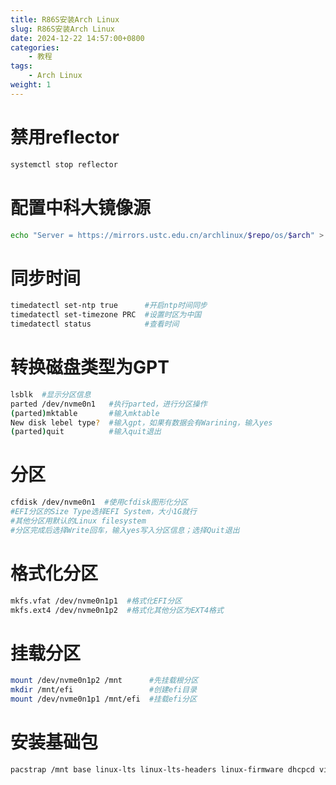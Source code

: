 ```yaml
---
title: R86S安装Arch Linux
slug: R86S安装Arch Linux
date: 2024-12-22 14:57:00+0800
categories:
    - 教程
tags:
    - Arch Linux
weight: 1       
---
```


# 禁用reflector
```bash
systemctl stop reflector
```

# 配置中科大镜像源
```bash
echo "Server = https://mirrors.ustc.edu.cn/archlinux/$repo/os/$arch" > /etc/pacman.d/mirrorlist
```

# 同步时间
```bash
timedatectl set-ntp true      #开启ntp时间同步
timedatectl set-timezone PRC  #设置时区为中国
timedatectl status            #查看时间
```

# 转换磁盘类型为GPT
```bash
lsblk  #显示分区信息
parted /dev/nvme0n1   #执行parted，进行分区操作
(parted)mktable       #输入mktable
New disk lebel type?  #输入gpt，如果有数据会有Warining，输入yes
(parted)quit          #输入quit退出
```

# 分区
```bash
cfdisk /dev/nvme0n1  #使用cfdisk图形化分区
#EFI分区的Size Type选择EFI System，大小1G就行
#其他分区用默认的Linux filesystem
#分区完成后选择Write回车，输入yes写入分区信息；选择Quit退出
```

# 格式化分区
```bash
mkfs.vfat /dev/nvme0n1p1  #格式化EFI分区
mkfs.ext4 /dev/nvme0n1p2  #格式化其他分区为EXT4格式
```

# 挂载分区
```bash
mount /dev/nvme0n1p2 /mnt      #先挂载根分区
mkdir /mnt/efi                 #创建efi目录
mount /dev/nvme0n1p1 /mnt/efi  #挂载efi分区
```

# 安装基础包
```bash
pacstrap /mnt base linux-lts linux-lts-headers linux-firmware dhcpcd vim bash-completion #这里使用lts内核，有无线网卡加上iwd
```
